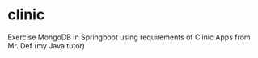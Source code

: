 # clinic
Exercise MongoDB in Springboot using requirements of Clinic Apps from Mr. Def (my Java tutor)
